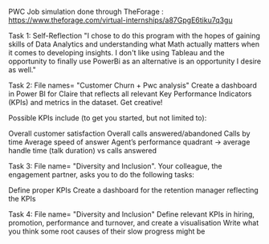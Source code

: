 PWC Job simulation done through TheForage : https://www.theforage.com/virtual-internships/a87GpgE6tiku7q3gu

Task 1: Self-Reflection
"I chose to do this program with the hopes of gaining skills of Data Analytics and understanding what Math actually matters when
it comes to developing insights. I don't like using Tableau and the opportunity to finally use PowerBi as an alternative is an 
opportunity I desire as well."

Task 2: File names= "Customer Churn + Pwc analysis"
Create a dashboard in Power BI for Claire that reflects all relevant Key Performance Indicators (KPIs) and metrics in the dataset. Get creative! 

Possible KPIs include (to get you started, but not limited to):

Overall customer satisfaction
Overall calls answered/abandoned
Calls by time
Average speed of answer
Agent’s performance quadrant -> average handle time (talk duration) vs calls answered

Task 3: File name= "Diversity and Inclusion".
Your colleague, the engagement partner, asks you to do the following tasks:

Define proper KPIs
Create a dashboard for the retention manager reflecting the KPIs

Task 4: File name= "Diversity and Inclusion"
Define relevant KPIs in hiring, promotion, performance and turnover, and create a visualisation
Write what you think some root causes of their slow progress might be
